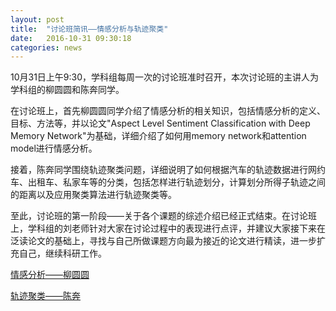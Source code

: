 ```yaml
---
layout: post
title:  "讨论班简讯——情感分析与轨迹聚类"
date:   2016-10-31 09:30:18
categories: news
---
```


10月31日上午9:30，学科组每周一次的讨论班准时召开，本次讨论班的主讲人为学科组的柳圆圆和陈奔同学。

在讨论班上，首先柳圆圆同学介绍了情感分析的相关知识，包括情感分析的定义、目标、方法等，并以论文"Aspect Level Sentiment Classification with Deep Memory Network"为基础，详细介绍了如何用memory network和attention model进行情感分析。

接着，陈奔同学围绕轨迹聚类问题，详细说明了如何根据汽车的轨迹数据进行网约车、出租车、私家车等的分类，包括怎样进行轨迹划分，计算划分所得子轨迹之间的距离以及应用聚类算法进行轨迹聚类等。

至此，讨论班的第一阶段——关于各个课题的综述介绍已经正式结束。在讨论班上，学科组的刘老师针对大家在讨论过程中的表现进行点评，并建议大家接下来在泛读论文的基础上，寻找与自己所做课题方向最为接近的论文进行精读，进一步扩充自己，继续科研工作。

<a href ="{{site.url}}/files/2016-10-31-1.pptx">情感分析——柳圆圆</a>

<a href ="{{site.url}}/files/2016-10-31-2.pptx">轨迹聚类——陈奔</a>
